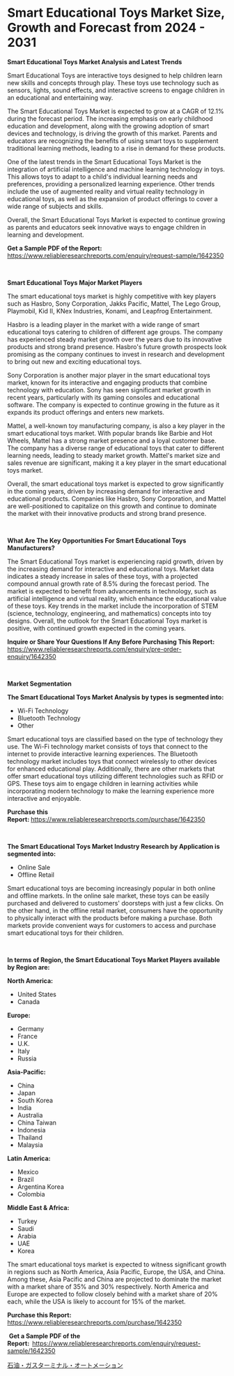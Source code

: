 <p><h1>Smart Educational Toys Market Size, Growth and Forecast from 2024 - 2031</h1></p><p><strong>Smart Educational Toys Market Analysis and Latest Trends</strong></p>
<p><p>Smart Educational Toys are interactive toys designed to help children learn new skills and concepts through play. These toys use technology such as sensors, lights, sound effects, and interactive screens to engage children in an educational and entertaining way.</p><p>The Smart Educational Toys Market is expected to grow at a CAGR of 12.1% during the forecast period. The increasing emphasis on early childhood education and development, along with the growing adoption of smart devices and technology, is driving the growth of this market. Parents and educators are recognizing the benefits of using smart toys to supplement traditional learning methods, leading to a rise in demand for these products.</p><p>One of the latest trends in the Smart Educational Toys Market is the integration of artificial intelligence and machine learning technology in toys. This allows toys to adapt to a child's individual learning needs and preferences, providing a personalized learning experience. Other trends include the use of augmented reality and virtual reality technology in educational toys, as well as the expansion of product offerings to cover a wide range of subjects and skills.</p><p>Overall, the Smart Educational Toys Market is expected to continue growing as parents and educators seek innovative ways to engage children in learning and development.</p></p>
<p><strong>Get a Sample PDF of the Report:&nbsp;</strong> <a href="https://www.reliableresearchreports.com/enquiry/request-sample/1642350">https://www.reliableresearchreports.com/enquiry/request-sample/1642350</a></p>
<p>&nbsp;</p>
<p><strong>Smart Educational Toys Major Market Players</strong></p>
<p><p>The smart educational toys market is highly competitive with key players such as Hasbro, Sony Corporation, Jakks Pacific, Mattel, The Lego Group, Playmobil, Kid II, KNex Industries, Konami, and Leapfrog Entertainment. </p><p>Hasbro is a leading player in the market with a wide range of smart educational toys catering to children of different age groups. The company has experienced steady market growth over the years due to its innovative products and strong brand presence. Hasbro's future growth prospects look promising as the company continues to invest in research and development to bring out new and exciting educational toys.</p><p>Sony Corporation is another major player in the smart educational toys market, known for its interactive and engaging products that combine technology with education. Sony has seen significant market growth in recent years, particularly with its gaming consoles and educational software. The company is expected to continue growing in the future as it expands its product offerings and enters new markets.</p><p>Mattel, a well-known toy manufacturing company, is also a key player in the smart educational toys market. With popular brands like Barbie and Hot Wheels, Mattel has a strong market presence and a loyal customer base. The company has a diverse range of educational toys that cater to different learning needs, leading to steady market growth. Mattel's market size and sales revenue are significant, making it a key player in the smart educational toys market.</p><p>Overall, the smart educational toys market is expected to grow significantly in the coming years, driven by increasing demand for interactive and educational products. Companies like Hasbro, Sony Corporation, and Mattel are well-positioned to capitalize on this growth and continue to dominate the market with their innovative products and strong brand presence.</p></p>
<p>&nbsp;</p>
<p><strong>What Are The Key Opportunities For Smart Educational Toys Manufacturers?</strong></p>
<p><p>The Smart Educational Toys market is experiencing rapid growth, driven by the increasing demand for interactive and educational toys. Market data indicates a steady increase in sales of these toys, with a projected compound annual growth rate of 8.5% during the forecast period. The market is expected to benefit from advancements in technology, such as artificial intelligence and virtual reality, which enhance the educational value of these toys. Key trends in the market include the incorporation of STEM (science, technology, engineering, and mathematics) concepts into toy designs. Overall, the outlook for the Smart Educational Toys market is positive, with continued growth expected in the coming years.</p></p>
<p><strong>Inquire or Share Your Questions If Any Before Purchasing This Report:</strong> <a href="https://www.reliableresearchreports.com/enquiry/pre-order-enquiry/1642350">https://www.reliableresearchreports.com/enquiry/pre-order-enquiry/1642350</a></p>
<p>&nbsp;</p>
<p><strong>Market Segmentation</strong></p>
<p><strong>The Smart Educational Toys Market Analysis by types is segmented into:</strong></p>
<p><ul><li>Wi-Fi Technology</li><li>Bluetooth Technology</li><li>Other</li></ul></p>
<p><p>Smart educational toys are classified based on the type of technology they use. The Wi-Fi technology market consists of toys that connect to the internet to provide interactive learning experiences. The Bluetooth technology market includes toys that connect wirelessly to other devices for enhanced educational play. Additionally, there are other markets that offer smart educational toys utilizing different technologies such as RFID or GPS. These toys aim to engage children in learning activities while incorporating modern technology to make the learning experience more interactive and enjoyable.</p></p>
<p><strong>Purchase this Report:&nbsp;</strong><a href="https://www.reliableresearchreports.com/purchase/1642350">https://www.reliableresearchreports.com/purchase/1642350</a></p>
<p>&nbsp;</p>
<p><strong>The Smart Educational Toys Market Industry Research by Application is segmented into:</strong></p>
<p><ul><li>Online Sale</li><li>Offline Retail</li></ul></p>
<p><p>Smart educational toys are becoming increasingly popular in both online and offline markets. In the online sale market, these toys can be easily purchased and delivered to customers' doorsteps with just a few clicks. On the other hand, in the offline retail market, consumers have the opportunity to physically interact with the products before making a purchase. Both markets provide convenient ways for customers to access and purchase smart educational toys for their children.</p></p>
<p>&nbsp;</p>
<p><strong>In terms of Region, the Smart Educational Toys Market Players available by Region are:</strong></p>
<p>
    <p> <strong> North America: </strong>
        <ul>
            <li>United States</li>
            <li>Canada</li>
        </ul>
        </p> 
    <p> <strong> Europe: </strong>
        <ul>
            <li>Germany</li>
            <li>France</li>
            <li>U.K.</li>
            <li>Italy</li>
            <li>Russia</li>
        </ul>
        </p> 
    <p> <strong> Asia-Pacific: </strong>
        <ul>
            <li>China</li>
            <li>Japan</li>
            <li>South Korea</li>
            <li>India</li>
            <li>Australia</li>
            <li>China Taiwan</li>
            <li>Indonesia</li>
            <li>Thailand</li>
            <li>Malaysia</li>
        </ul>
        </p> 
    <p> <strong> Latin America: </strong>
        <ul>
            <li>Mexico</li>
            <li>Brazil</li>
            <li>Argentina Korea</li>
            <li>Colombia</li>
        </ul>
        </p> 
    <p> <strong> Middle East & Africa: </strong>
        <ul>
            <li>Turkey</li>
            <li>Saudi</li>
            <li>Arabia</li>
            <li>UAE</li>
            <li>Korea</li>
        </ul>
    </p>
    </p>
<p><p>The smart educational toys market is expected to witness significant growth in regions such as North America, Asia Pacific, Europe, the USA, and China. Among these, Asia Pacific and China are projected to dominate the market with a market share of 35% and 30% respectively. North America and Europe are expected to follow closely behind with a market share of 20% each, while the USA is likely to account for 15% of the market.</p></p>
<p><strong>Purchase this Report: </strong><a href="https://www.reliableresearchreports.com/purchase/1642350">https://www.reliableresearchreports.com/purchase/1642350</a></p>
<p>&nbsp;<strong>Get a Sample PDF of the Report:&nbsp;&nbsp;</strong><a href="https://www.reliableresearchreports.com/enquiry/request-sample/1642350">https://www.reliableresearchreports.com/enquiry/request-sample/1642350</a></p>
<p><strong></strong></p>
<p><p><a href="https://github.com/SarahFahey88/Market-Research-Report-List-1/blob/main/52204436199.md">石油・ガスターミナル・オートメーション</a></p></p>